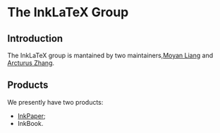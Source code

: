 <script type="text/javascript" src="http://cdn.mathjax.org/mathjax/latest/MathJax.js?config=default"></script>
# The InkLaTeX Group
## Introduction
The InkLaTeX group is mantained by two maintainers,[Moyan Liang](https://github.com/InkLaTeX) and [Arcturus Zhang](https://github.com/ufo54153/).
## Products
We presently have two products:
- [InkPaper](pages/inkpaper.md);
- InkBook.